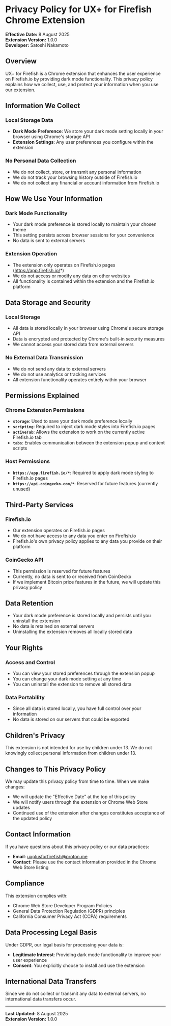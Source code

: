 # Privacy Policy for UX+ for Firefish Chrome Extension

**Effective Date:** 8 August 2025  
**Extension Version:** 1.0.0  
**Developer:** Satoshi Nakamoto

## Overview

UX+ for Firefish is a Chrome extension that enhances the user experience on Firefish.io by providing dark mode functionality. This privacy policy explains how we collect, use, and protect your information when you use our extension.

## Information We Collect

### Local Storage Data
- **Dark Mode Preference**: We store your dark mode setting locally in your browser using Chrome's storage API
- **Extension Settings**: Any user preferences you configure within the extension

### No Personal Data Collection
- We do not collect, store, or transmit any personal information
- We do not track your browsing history outside of Firefish.io
- We do not collect any financial or account information from Firefish.io

## How We Use Your Information

### Dark Mode Functionality
- Your dark mode preference is stored locally to maintain your chosen theme
- This setting persists across browser sessions for your convenience
- No data is sent to external servers

### Extension Operation
- The extension only operates on Firefish.io pages (https://app.firefish.io/*)
- We do not access or modify any data on other websites
- All functionality is contained within the extension and the Firefish.io platform

## Data Storage and Security

### Local Storage
- All data is stored locally in your browser using Chrome's secure storage API
- Data is encrypted and protected by Chrome's built-in security measures
- We cannot access your stored data from external servers

### No External Data Transmission
- We do not send any data to external servers
- We do not use analytics or tracking services
- All extension functionality operates entirely within your browser

## Permissions Explained

### Chrome Extension Permissions
- **`storage`**: Used to save your dark mode preference locally
- **`scripting`**: Required to inject dark mode styles into Firefish.io pages
- **`activeTab`**: Allows the extension to work on the currently active Firefish.io tab
- **`tabs`**: Enables communication between the extension popup and content scripts

### Host Permissions
- **`https://app.firefish.io/*`**: Required to apply dark mode styling to Firefish.io pages
- **`https://api.coingecko.com/*`**: Reserved for future features (currently unused)

## Third-Party Services

### Firefish.io
- Our extension operates on Firefish.io pages
- We do not have access to any data you enter on Firefish.io
- Firefish.io's own privacy policy applies to any data you provide on their platform

### CoinGecko API
- This permission is reserved for future features
- Currently, no data is sent to or received from CoinGecko
- If we implement Bitcoin price features in the future, we will update this privacy policy

## Data Retention

- Your dark mode preference is stored locally and persists until you uninstall the extension
- No data is retained on external servers
- Uninstalling the extension removes all locally stored data

## Your Rights

### Access and Control
- You can view your stored preferences through the extension popup
- You can change your dark mode setting at any time
- You can uninstall the extension to remove all stored data

### Data Portability
- Since all data is stored locally, you have full control over your information
- No data is stored on our servers that could be exported

## Children's Privacy

This extension is not intended for use by children under 13. We do not knowingly collect personal information from children under 13.

## Changes to This Privacy Policy

We may update this privacy policy from time to time. When we make changes:
- We will update the "Effective Date" at the top of this policy
- We will notify users through the extension or Chrome Web Store updates
- Continued use of the extension after changes constitutes acceptance of the updated policy

## Contact Information

If you have questions about this privacy policy or our data practices:
- **Email**: uxplusforfirefish@proton.me
- **Contact**: Please use the contact information provided in the Chrome Web Store listing

## Compliance

This extension complies with:
- Chrome Web Store Developer Program Policies
- General Data Protection Regulation (GDPR) principles
- California Consumer Privacy Act (CCPA) requirements

## Data Processing Legal Basis

Under GDPR, our legal basis for processing your data is:
- **Legitimate Interest**: Providing dark mode functionality to improve your user experience
- **Consent**: You explicitly choose to install and use the extension

## International Data Transfers

Since we do not collect or transmit any data to external servers, no international data transfers occur.

---

**Last Updated:** 8 August 2025  
**Extension Version:** 1.0.0
